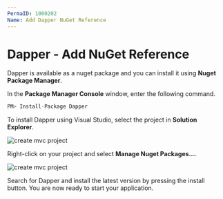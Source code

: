 ```yaml
---
PermaID: 1000202
Name: Add Dapper NuGet Reference
---
```


# Dapper - Add NuGet Reference

Dapper is available as a nuget package and you can install it using **Nuget Package Manager**.

In the **Package Manager Console** window, enter the following command.

```csharp
PM> Install-Package Dapper
```

To install Dapper using Visual Studio, select the project in **Solution Explorer**. 

<img src="https://raw.githubusercontent.com/zzzprojects/docs/master/dapper-tutorial.net/images/create-mvc-project-3.png" alt="create mvc project">

Right-click on your project and select **Manage Nuget Packages...**.

<img src="https://raw.githubusercontent.com/zzzprojects/docs/master/dapper-tutorial.net/images/create-mvc-project-4.png" alt="create mvc project">

Search for Dapper and install the latest version by pressing the install button. You are now ready to start your application.
